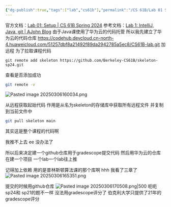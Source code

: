 ```yaml
---
{"dg-publish":true,"tags":["lab","cs61b"],"permalink":"/CS 61B/Lab 01 Setup/","dgPassFrontmatter":true,"noteIcon":"","created":"2025-03-06T15:54:58.228+08:00","updated":"2025-04-19T09:50:05.984+08:00"}
---
```



官方文档：[Lab 01: Setup | CS 61B Spring 2024](https://sp24.datastructur.es/labs/lab01/)
参考文档：[Lab 1: IntelliJ, Java, git | AJohn Blog](https://ajohn.top/cs61b/m9ov5uds/)
由于Java课使用了华为云的代码托管
所以我先建立了华为云的代码仓库
https://codehub.devcloud.cn-north-4.huaweicloud.com/51257dbf8a21492f89da2942785a5ec8/CS61B-lab.git
加远程  为了拉取课程代码
```shell
git remote add skeleton https://github.com/Berkeley-CS61B/skeleton-sp24.git
```

查看是否添加成功
```bash
git remote -v
```

![Pasted image 20250306160034.png](/img/user/accessory/Pasted%20image%2020250306160034.png)

从远程获取起始代码  作用是从名为skeleton的存储库中获取所有远程文件  并复制到当前文件中
```bash
git pull skeleton main
```

其实这是整个课程的代码啊

我推不上去 ee 没办法了  

所以后来决定建一个github仓库用于gradescope提交代码
然后用华为云的仓库 在建一个项目  一个lab一个lab往上推

记得加上依赖 用的是普林斯顿算法课的那个库啊 hhh  我看了三章了
![Pasted image 20250306165351.png](/img/user/accessory/Pasted%20image%2020250306165351.png)

提交的时候用github仓库
![Pasted image 20250306170508.png|500](/img/user/accessory/Pasted%20image%2020250306170508.png)
呃呃sp24和 sp21的题不一样
没法用gradescope评分了  伯克利大学只提供了21年的gradescope评分